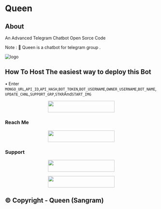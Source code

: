 # Queen
## About
An Advanced Telegram Chatbot Open Sorce Code 

Note : 📝 Queen is a chatbot for telegram group .

![logo](https://telegra.ph/file/1799a19441d967a243494.jpg) 

## How To Host  The easiest way to deploy this Bot
• Enter ```MONGO_URL```,```API_ID```,```API_HASH```,```BOT_TOKEN```,```BOT_USERNAME```,```OWNER_USERNAME```,```BOT_NAME```,```UPDATE_CHNL```,```SUPPORT_GRP```,```STKR```And```START_IMG```
<p align="center"><a href="https://heroku.com/deploy?template=https://github.com/Kamrankhan821/chatbot."> <img src="https://img.shields.io/badge/Deploy%20To%20Heroku-black?style=for-the-badge&logo=heroku" width="220" height="38.45"/></a></p>
 
                                 
### Reach Me
<p align="center"><a href="http://t.me/QueenXchatbot"> <img src="https://img.shields.io/badge/Telegram%20Bot-pink?style=for-the-badge" width="220" height="38.45"/></a></p>

### Support 

<p align="center"><a href="https://t.me/WorldChattingFriendsWCF"> <img src="https://img.shields.io/badge/Queen%20Chat%20Support-pink?style=for-the-badge" width="220" height="38.45"/></a></p>

<p align="center"><a href="https://t.me/WCFnetwork"> <img src="https://img.shields.io/badge/Queen%20Chat%20Channel-blue?style=for-the-badge" width="220" height="38.45"/></a></p>

## © Copyright - Queen  (Sangram)

